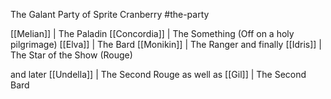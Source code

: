 The Galant Party of Sprite Cranberry
#the-party 

[[Melian]] | The Paladin
[[Concordia]] | The Something (Off on a holy pilgrimage)
[[Elva]] | The Bard
[[Monikin]] | The Ranger
and finally [[Idris]] | The Star of the Show (Rouge)



and later [[Undella]] | The Second Rouge
as well as [[Gil]] | The Second Bard